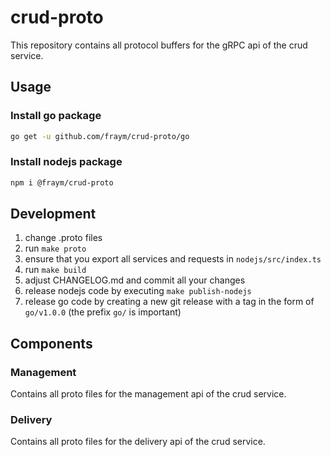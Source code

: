 # crud-proto

This repository contains all protocol buffers for the gRPC api of the crud service.

## Usage

### Install go package

```bash
go get -u github.com/fraym/crud-proto/go
```

### Install nodejs package

```bash
npm i @fraym/crud-proto
```

## Development

1. change .proto files
2. run `make proto`
3. ensure that you export all services and requests in `nodejs/src/index.ts`
4. run `make build`
5. adjust CHANGELOG.md and commit all your changes
6. release nodejs code by executing `make publish-nodejs`
7. release go code by creating a new git release with a tag in the form of `go/v1.0.0` (the prefix `go/` is important)

## Components

### Management

Contains all proto files for the management api of the crud service.

### Delivery

Contains all proto files for the delivery api of the crud service.
